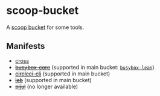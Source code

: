 # scoop-bucket

A [scoop bucket](https://github.com/lukesampson/scoop/wiki/Buckets) for some
tools.

## Manifests

- [cross](https://github.com/cross-rs/cross)
- ~~[busybox-core](https://frippery.org/busybox)~~ (supported in main bucket: 
[`busybox-lean`](https://github.com/ScoopInstaller/Main/blob/master/bucket/busybox-lean.json))
- ~~[circleci-cli](https://circleci.com/docs/2.0/local-cli/)~~ (supported in main bucket)
- ~~[lab](https://zaquestion.github.io/lab/)~~ (supported in main bucket)
- ~~[pijul](https://pijul.org/)~~ (no longer available)

